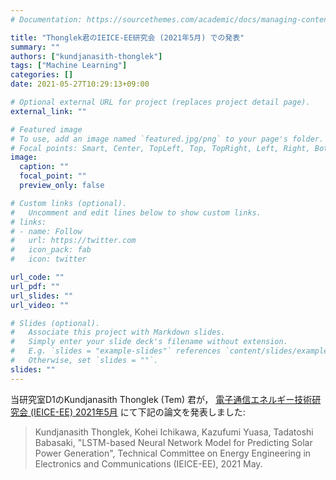 ```yaml
---
# Documentation: https://sourcethemes.com/academic/docs/managing-content/

title: "Thonglek君のIEICE-EE研究会 (2021年5月) での発表"
summary: ""
authors: ["kundjanasith-thonglek"]
tags: ["Machine Learning"]
categories: []
date: 2021-05-27T10:29:13+09:00

# Optional external URL for project (replaces project detail page).
external_link: ""

# Featured image
# To use, add an image named `featured.jpg/png` to your page's folder.
# Focal points: Smart, Center, TopLeft, Top, TopRight, Left, Right, BottomLeft, Bottom, BottomRight.
image:
  caption: ""
  focal_point: ""
  preview_only: false

# Custom links (optional).
#   Uncomment and edit lines below to show custom links.
# links:
# - name: Follow
#   url: https://twitter.com
#   icon_pack: fab
#   icon: twitter

url_code: ""
url_pdf: ""
url_slides: ""
url_video: ""

# Slides (optional).
#   Associate this project with Markdown slides.
#   Simply enter your slide deck's filename without extension.
#   E.g. `slides = "example-slides"` references `content/slides/example-slides.md`.
#   Otherwise, set `slides = ""`.
slides: ""
---
```


当研究室D1のKundjanasith Thonglek (Tem) 君が，
[電子通信エネルギー技術研究会 (IEICE-EE) 2021年5月](https://www.ieice.org/ken/program/index.php?tgs_regid=da7e1616e5f2257e688d8bf46f549def5a7a9e50dfa313bfb258a79e10aed93a&tgid=IEICE-EE&lang=eng)
にて下記の論文を発表しました:

> Kundjanasith Thonglek, Kohei Ichikawa, Kazufumi Yuasa, Tadatoshi Babasaki, "LSTM-based Neural Network Model for Predicting Solar Power Generation", Technical Committee on Energy Engineering in Electronics and Communications (IEICE-EE), 2021 May.